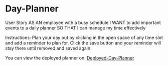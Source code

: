 # Day-Planner

User Story
AS AN employee with a busy schedule I WANT to add important events to a daily planner SO THAT I can manage my time effectively

Instructions:
Plan your day out by clicking in the open space of any time slot and add a reminder to plan for. Click the save button and 
your reminder will stay there until removed and saved again. 

You can view the deployed planner on:
[Deployed-Day-Planner](https://neels109.github.io/Day-Planner/)